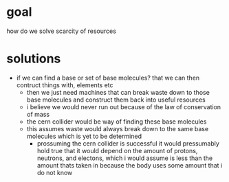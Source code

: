 # goal
how do we solve scarcity of resources

# solutions
- if we can find a base or set of base molecules? that we can then contruct things with, elements etc
  - then we just need machines that can break waste down to those base molecules and construct them back into useful resources
  - i believe we would never run out because of the law of conservation of mass
  - the cern collider would be way of finding these base molecules
  - this assumes waste would always break down to the same base molecules which is yet to be determined
    - prossuming the cern collider is successful it would pressumably hold true that it would depend on the amount of protons, neutrons, and electons, which i would assume is less than the amount thats taken in because the body uses some amount that i do not know